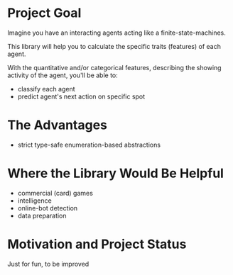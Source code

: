 # Project Goal
Imagine you have an interacting agents acting like a finite-state-machines.

This library will help you to calculate the specific traits (features) of each agent.

With the quantitative and/or categorical features, describing the showing activity of the agent, you'll be able to:
* classify each agent
* predict agent's next action on specific spot
# The Advantages
* strict type-safe enumeration-based abstractions
# Where the Library Would Be Helpful
* commercial (card) games
* intelligence
* online-bot detection
* data preparation
# Motivation and Project Status
Just for fun, to be improved